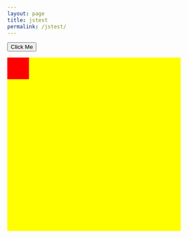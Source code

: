 ```yaml
---
layout: page
title: jstest
permalink: /jstest/
---
```


<html>
<style>
#myContainer {
  width: 400px;
  height: 400px;
  position: relative;
  background: yellow;
}
#myAnimation {
  width: 50px;
  height: 50px;
  position: absolute;
  background-color: red;
}
</style>
<body>

<p>
<button onclick="myMove()">Click Me</button> 
</p>

<div id ="myContainer">
<div id ="myAnimation"></div>
</div>

<script>
var id = null;
function myMove() {
  var elem = document.getElementById("myAnimation");   
  var pos = 0;
  clearInterval(id);
  id = setInterval(frame, 10);
  function frame() {
    if (pos == 350) {
      clearInterval(id);
    } else {
      pos++; 
      elem.style.top = pos + 'px'; 
      elem.style.left = pos + 'px'; 
    }
  }
}
</script>

</body>
</html>

